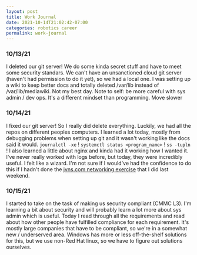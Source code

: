 ```yaml
---
layout: post
title: Work Journal
date: 2021-10-14T21:02:42-07:00
categories: robotics career
permalink: work-journal
---
```


### 10/13/21
I deleted our git server!
We do some kinda secret stuff and have to meet some security standars. We can't have an unsanctioned cloud git server (haven't had permission to do it yet), so we had a local one. I was setting up a wiki to keep better docs and totally deleted /var/lib instead of /var/lib/mediawiki. Not my best day. Note to self: be more careful with sys admin / dev ops. It's a different mindset than programming. Move slower

### 10/14/21
I fixed our git server! So I really did delete everything. Luckily, we had all the repos on different peoples computers. I learned a lot today, mostly from debugging problems when setting up git and it wasn't working like the docs said it would. `journalctl -xe` ! `systemctl status <program_name>` ! `ss -tupln` ! I also learned a little about nginx and kinda had it working how I wanted it. I've never really worked with logs before, but today, they were incredibly useful. I felt like a wizard. I'm not sure if I would've had the confidence to do this if I hadn't done the [jvns.com networking exercise](aryzach.github.io/quicklearn-networking) that I did last weekend.

### 10/15/21
I started to take on the task of making us security compliant (CMMC L3). I'm learning a bit about security and will probably learn a lot more about sys admin which is useful. Today I read through all the requirements and read about how other people have fulfilled compliance for each requirement. It's mostly large companies that have to be compliant, so we're in a somewhat new / underserved area. Windows has more or less off-the-shelf solutions for this, but we use non-Red Hat linux, so we have to figure out solutions ourselves. 
